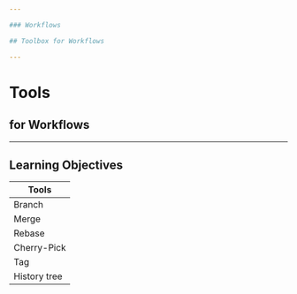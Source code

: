 ```yaml
---

### Workflows

## Toolbox for Workflows

---
```


# Tools

## for Workflows

---

## Learning Objectives

| Tools                |
|-----------------------|
| Branch                |
| Merge                 |
| Rebase                |
| Cherry-Pick           |
| Tag                   |
| History tree          |
